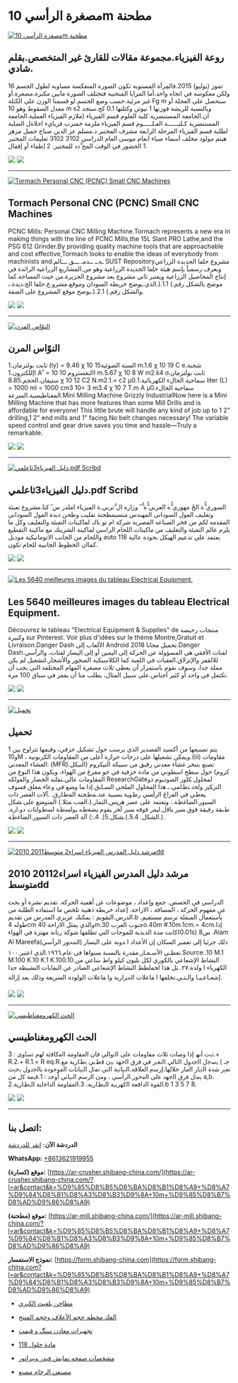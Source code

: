 # مصغرة الرأسي 10m مطحنة

<a href="https://swt.shibang-china.com/?l=ar&img&k=%D9%85%D8%B5%D8%BA%D8%B1%D8%A9+%D8%A7%D9%84%D8%B1%D8%A3%D8%B3%D9%8A+10m+%D9%85%D8%B7%D8%AD%D9%86%D8%A9" target="_blank">![مصغرة الرأسي 10m مطحنة](http://static.shibang-china.com/all-800x300/621.jpg)</a>

## روعة الفيزياء.مجموعة مقالات للقارئ غير المتخصص.بقلم شادي.
16 تموز (يوليو) 2015.فالمِرآة المستوية تكون الصورة المنعكسة مساوية لطول الجسم ولكن معكوسة في اتجاه واحد.أما المرايا المنحنية فتختلف الصورة مابين مكبرة.مصغرة.أو غير مرئية.حسب وضع الجسم.لو قسمنا الوزن على الكتلة Fg m سنحصل على العجلة أو معدل السقوط وهو 10 m s2 وبالنسبة للريشة فوزنها 1 نيوتن وكتلتها 0.1 كج.ستجد ان.الجامعة المستنصرية كلية العلوم قسم الفيزياء (ملازم الفيزياء العملية.الجامعة المستنصرية كـليــــــة العـلـــــوم قسم الفيزياء ملزمة خمترب فزيايء احلاةل الصلبة لطلبة قسم الفيزياء المرحلة الرابعة مشرف المختبر د.مسلم عز الدين صباح جميل مزهر هيثم مولود مخلف أسماء ضياء انعام موسى العام الدراسي 3102 3102 تعليمات المختبر 1 الحضور في الوقت المح َّدد للمختبر. 2 إطفاء أو إقفال.


<a href="https://whatsapp.shibangsoft.com/WhatsApp.php" target="_blank" title="WhatsApp">![](http://static.shibang-china.com/icon/whatsapp.png)</a> <a href="https://swt.shibang-china.com/?l=ar&icon&k=%D9%85%D8%B5%D8%BA%D8%B1%D8%A9+%D8%A7%D9%84%D8%B1%D8%A3%D8%B3%D9%8A+10m+%D9%85%D8%B7%D8%AD%D9%86%D8%A9" target="_blank">![](http://static.shibang-china.com/icon/chat-ar.png)</a>

---

<a href="https://swt.shibang-china.com/?l=ar&img&k=%D9%85%D8%B5%D8%BA%D8%B1%D8%A9+%D8%A7%D9%84%D8%B1%D8%A3%D8%B3%D9%8A+10m+%D9%85%D8%B7%D8%AD%D9%86%D8%A9" target="_blank">![Tormach Personal CNC (PCNC) Small CNC Machines](http://static.shibang-china.com/all-800x300/567.jpg)</a>

## Tormach Personal CNC (PCNC) Small CNC Machines
PCNC Mills: Personal CNC Milling Machine.Tormach represents a new era in making things with the line of PCNC Mills,the 15L Slant PRO Lathe,and the PSG 612 Grinder.By providing quality machine tools that are approachable and cost effective,Tormach looks to enable the ideas of everybody from machinists and.ـةــ ــدمـ ـــق ـــالم SUST Repositoryمشروع حلفا الجديدة الزراعي ويعرف رسمياً بإسم هيئة حلفا الجديدة الزراعية وهو من.المشاريع الزراعية الرائدة في إنتاج المحاصيل الزراعية ويعتبر ثاني مشروع بعد مشروع الجزيرة.من حيث المساحة.كما موضح بالشكل رقم.) 1.1.(.الذي.يوضح خريطة السودان وموقع.مشرو.ع.حلفا الج.ديدة.، والشكل رقم.) 2.1.(.يوضح موقع المشروع على الضفة.


<a href="https://whatsapp.shibangsoft.com/WhatsApp.php" target="_blank" title="WhatsApp">![](http://static.shibang-china.com/icon/whatsapp.png)</a> <a href="https://swt.shibang-china.com/?l=ar&icon&k=%D9%85%D8%B5%D8%BA%D8%B1%D8%A9+%D8%A7%D9%84%D8%B1%D8%A3%D8%B3%D9%8A+10m+%D9%85%D8%B7%D8%AD%D9%86%D8%A9" target="_blank">![](http://static.shibang-china.com/icon/chat-ar.png)</a>

---

<a href="https://swt.shibang-china.com/?l=ar&img&k=%D9%85%D8%B5%D8%BA%D8%B1%D8%A9+%D8%A7%D9%84%D8%B1%D8%A3%D8%B3%D9%8A+10m+%D9%85%D8%B7%D8%AD%D9%86%D8%A9" target="_blank">![النوّاس المرن](http://static.shibang-china.com/all-800x300/486.jpg)</a>

## النوّاس المرن
ثابت بولتزمان.1 (ly) = 9.46 χ 10 السنة الضوئية15 m.1.6 χ 10 19 C e.شحنة اإللكترون.1 A˚ = 10 االنغستروم 10 m.5.67 χ 10 8 W m2.k4 σ.ثابت بولتزمان ستيفان.الحجم.8.85 χ 10 12 C2 N.m2.1.= c2 μ0.سماحية الخالء الكهربائية.1 liter (L) = 1000 ml = 1000 cm3 10= 3 m3.4 χ 10 7 T.m A μ0.سماحية الخالء المغناطيسية.السرعة.Mini Milling Machine Grizzly IndustrialNow here is a Mini Milling Machine that has more features than some Mill Drills and is affordable for everyone! This little brute will handle any kind of job up to 1 2&quot; drilling,1 2&quot; end mills and 1&quot; facing.No belt changes necessary! The variable speed control and gear drive saves you time and hassle—Truly a remarkable.


<a href="https://whatsapp.shibangsoft.com/WhatsApp.php" target="_blank" title="WhatsApp">![](http://static.shibang-china.com/icon/whatsapp.png)</a> <a href="https://swt.shibang-china.com/?l=ar&icon&k=%D9%85%D8%B5%D8%BA%D8%B1%D8%A9+%D8%A7%D9%84%D8%B1%D8%A3%D8%B3%D9%8A+10m+%D9%85%D8%B7%D8%AD%D9%86%D8%A9" target="_blank">![](http://static.shibang-china.com/icon/chat-ar.png)</a>

---

<a href="https://swt.shibang-china.com/?l=ar&img&k=%D9%85%D8%B5%D8%BA%D8%B1%D8%A9+%D8%A7%D9%84%D8%B1%D8%A3%D8%B3%D9%8A+10m+%D9%85%D8%B7%D8%AD%D9%86%D8%A9" target="_blank">![دليل الفيزياء3ثاعلمي.pdf Scribd](http://static.shibang-china.com/all-800x300/1503.jpg)</a>

## دليل الفيزياء3ثاعلمي.pdf Scribd
السوري َُّة الجُ مهوري َُّة العربي َُّة ُّ ُ وزارة ال َّتربي ِة الفيزياء املدر س ُ كتا.مشروع تعبئة وتغليف الفول السودانى المهندس منسيمطحنة تقليب وطحن ذبدة الفول السوداني المقدمه لكم من فخر الصناعه المصرية شركة ام تو باك لماكينات التعبئة والتغليف وكل ما يلزم عالم التعبئة والتغليف من ماكينات.اللحام الراسي لماكينة الشرينك مع ماكينة التقطيع واللحام من الجانب الاتوماتيكية موديل auto 118 يعتمد علي تدعيم الهيكل بجودة عالية كماان الخطوط الجانبية للحام تكون.


<a href="https://whatsapp.shibangsoft.com/WhatsApp.php" target="_blank" title="WhatsApp">![](http://static.shibang-china.com/icon/whatsapp.png)</a> <a href="https://swt.shibang-china.com/?l=ar&icon&k=%D9%85%D8%B5%D8%BA%D8%B1%D8%A9+%D8%A7%D9%84%D8%B1%D8%A3%D8%B3%D9%8A+10m+%D9%85%D8%B7%D8%AD%D9%86%D8%A9" target="_blank">![](http://static.shibang-china.com/icon/chat-ar.png)</a>

---

<a href="https://swt.shibang-china.com/?l=ar&img&k=%D9%85%D8%B5%D8%BA%D8%B1%D8%A9+%D8%A7%D9%84%D8%B1%D8%A3%D8%B3%D9%8A+10m+%D9%85%D8%B7%D8%AD%D9%86%D8%A9" target="_blank">![Les 5640 meilleures images du tableau Electrical Equipment.](http://static.shibang-china.com/all-800x300/923.jpg)</a>

## Les 5640 meilleures images du tableau Electrical Equipment.
Découvrez le tableau &quot;Electrical Equipment &amp; Supplies&quot; de منتجات رخيصة وكبيرة sur Pinterest. Voir plus d&#39;idées sur le thème Montre,Gratuit et Livraison.Danger Dash الألعاب إلى Android 2018 تحميل مجانا.Danger Dash.لفتات الأفقي هي المسؤولة عن الحركة إلى اليمين أو إلى اليسار لفتات، والرأسي للالقفز والإنزلاق.العقبات في اللعبة كما الكلاسيكية الصخور والأشجار.لتشغيل لم يكن مملة جدا، وسوف نقوم باستمرار أن يعطى ثلاث مصغرة المهام المختلفة التي يجب أن تكتمل في واحد أو كثير أجناس.على سبيل المثال، يطلب منا أن يقفز في سباق 100 مرة.


<a href="https://whatsapp.shibangsoft.com/WhatsApp.php" target="_blank" title="WhatsApp">![](http://static.shibang-china.com/icon/whatsapp.png)</a> <a href="https://swt.shibang-china.com/?l=ar&icon&k=%D9%85%D8%B5%D8%BA%D8%B1%D8%A9+%D8%A7%D9%84%D8%B1%D8%A3%D8%B3%D9%8A+10m+%D9%85%D8%B7%D8%AD%D9%86%D8%A9" target="_blank">![](http://static.shibang-china.com/icon/chat-ar.png)</a>

---

<a href="https://swt.shibang-china.com/?l=ar&img&k=%D9%85%D8%B5%D8%BA%D8%B1%D8%A9+%D8%A7%D9%84%D8%B1%D8%A3%D8%B3%D9%8A+10m+%D9%85%D8%B7%D8%AD%D9%86%D8%A9" target="_blank">![تحميل](http://static.shibang-china.com/all-800x300/327.jpg)</a>

## تحميل
يتم تصنيعها من أكسيد القصدير الذي يرسب حول تشكيل خزفي، وقيمها تتراوح بين 1 و10M ، ويمكن تشغيلها على درجات حرارة أعلى من المقاومات الكربونية.(iii) مقاومات الغشاء المعدني: (MFR).تصنع بتبخر غشاء معدني رقيق من سبيكة النيكروم (النيكل كروم) حول سطح اسطوني من مادة خزفية في جو مفرغ من الهواء، ويكون هذا النوع من المقاومات عالي.ﺘﻘﺎﻨﺔ ﺍﻟﺨﻀﺎﺭ ﻭﺍﻟﻔﻭﺍﻜﻪ ResearchGateﻟﻤﺤﻠﻭل ﻜﻠﻭﺭ ﺍﻟﺼﻭﺩﻴﻭﻡ ﺫﻭ ﺍﻟﺘﺭﻜﻴﺯ ﻭﺍﺤﺩ ﻨﻅﺎﻤﻲ.،.ﻫﺫﺍ ﺍﻟﻤﺤﻠﻭل ﺍﻟﻤﻠﺤﻲ ﺍﻟﺴـﺎﺒﻕ.ﺇﺫﺍ ﻤﺎ ﻭﻀﻊ ﻓﻲ ﻭﻋﺎﺀ ﻤﻐﻠﻕ ﻓﺴﻭﻑ ﻴﻌﻁﻲ ﻓﻲ ﺍﻟﻔﺭﺍﻍ ﺍﻟﺭﺃﺴﻲ ﺭﻁﻭﺒﺔ ﻨﺴﺒﻴﺔ ﻋﻨﺩ.ﻤﻁﺤﻨﺔ ﺍﻟﻤﻁﺎﺭﻕ. .ﺁﻻﺕ ﺍﻟﻌﺼﺭ ﺫﺍﺕ ﺍﻟﺴﻴﻭﺭ.ﺍﻟﻀﺎﻏﻁﺔ.: ﻭﺘﻌﺘﻤﺩ ﻋﻠﻰ ﻋﺼﺭ ﻫﺭﻴﺱ.ﺍﻟﺜﻤﺎﺭ.(.ﺍﻟﻌﻨﺏ ﻤﺜﻼ.) ﺍﻟﻤﺘﻭﻀﻊ ﻋﻠﻰ ﺸﻜل ﻁﺒﻘﺔ ﺭﻗﻴﻘﺔ ﻓﻭﻕ ﺴﻴﺭ ﻨﺎﻗل.ﻟﻴﻤﺭ ﻓﻭﻗﻪ ﺴﻴﺭ ﺁﺨﺭ ﻴﻘﻭﻡ ﺒﻀﻐﻁﻪ ﺒﻭﺍﺴﻁﺔ ﺍﺴﻁﻭﺍﻨﺎﺕ ﺩﻭ.ﺍﺭﺓ.(.ﺍﻟﺸﻜل. 5.4.).ﺸﻜل.5(. 4.:) ﺁﻟﺔ ﺍﻟﻌﺼﺭ ﺫﺍﺕ ﺍﻟﺴﻴﻭﺭ.ﺍﻟﻀﺎﻏﻁﺔ.


<a href="https://whatsapp.shibangsoft.com/WhatsApp.php" target="_blank" title="WhatsApp">![](http://static.shibang-china.com/icon/whatsapp.png)</a> <a href="https://swt.shibang-china.com/?l=ar&icon&k=%D9%85%D8%B5%D8%BA%D8%B1%D8%A9+%D8%A7%D9%84%D8%B1%D8%A3%D8%B3%D9%8A+10m+%D9%85%D8%B7%D8%AD%D9%86%D8%A9" target="_blank">![](http://static.shibang-china.com/icon/chat-ar.png)</a>

---

<a href="https://swt.shibang-china.com/?l=ar&img&k=%D9%85%D8%B5%D8%BA%D8%B1%D8%A9+%D8%A7%D9%84%D8%B1%D8%A3%D8%B3%D9%8A+10m+%D9%85%D8%B7%D8%AD%D9%86%D8%A9" target="_blank">![2010 2011مرشد دليل المدرس الفيزياء اسراء2 متوسطdd](http://static.shibang-china.com/all-800x300/868.jpg)</a>

## 2010 2011مرشد دليل المدرس الفيزياء اسراء2 متوسطdd
ﺍﻟﺪﺭﺍﺳﻲ ﻓﻲ ﺍﻟﺤﺼﺺ. ﺟﻤﻊ ﻭﺇﻋﺪﺍﺩ ، ﻣﻮﺿﻮﻋﺎﺕ ﻋﻦ ﺃﻫﻤﻴﺔ ﺍﻟﺤﺮﻛﺔ. ﺗﻘﺪﻳﻢ ﻧﺸﺮﺓ ﺃﻭ ﺑﺤﺚ ﻋﻦ ﻣﻔﻬﻮﻡ ﺍﻟﺤﺮﻛﺔ ، ﺍﻟﻤﺴﺎﻓﺔ ، ﺍﻻﺯﺍﺣﺔ. ﺇﻋﺪﺍﺩ ﺧﺮﻳﻄﺔ ﺫﻫﻨﻴﺔ ﺗﻠﺨﺺ ﻣﺎ ﺍﺳﺘﻔﺎﺩﻩ ﺍﻟﻄﻠﺒﺔ ﻣﻦ ﺍﻟﺪﺭﺱ.ﺍﻟﺘﻘﻮﻳﻢ : ﻳﻤﻜﻨﻚ ﻋﺰﻳﺰﻱ ﺍﻟﻤﺪﺭﺱ ﻣﻦ ﺗﻘﺪﻳﻢ.b .ﺑﺄﺳﺘﻌﻤﺎﻝ ﺍﻟﻤﻨﻘﻠﺔ ﻧﺮﺳﻢ ﻣﺴﺘﻘﻴﻢ ﻃﻮﻟﻪ 4cm ﻭﺍﻟﺬﻱ ﻳﻤﺜﻞ ﺍﻻﺯﺍﺣﺔ 40m.30 ﺟﻨﻮﺏ ﺍﻟﻐﺮﺏo.40m #.10m.1cm.= 4cm.ﺇﺫﺍ ﻛﺎﻧﺖ ﻣﺪﺓ ﺍﻟﺬﺑﺬﺑﺔ ﻟﻠﻤﻮﺟﺎﺕ ﺍﻟﺘﻲ ﺗﻄﻠﻘﻬﺎ ﺷﻮﻛﺔ ﺭﻧﺎﻧﺔ ﻣﻬﺘﺰﺓ ﻓﻲ ﺍﻟﻬﻮﺍء(0.01s) ﺱ8 .Alam Al Mareefaذﻟﻚ ﺟﺰﺋﻴﺎ إﻟﻰ ﺗﻌﻤﻴﺮ اﻟﺴﻜﺎن إن اﻷﻋﺪاد ا ﺪوﻧﺔ ﻋﻠﻰ اﻟﻴﺴﺎر (اﶈﻮر اﻟﺮأﺳﻲ) ﺗﻌﻄـﻲ اﻷﺳـﻌـﺎر.ﻣﻘﺪرة ﺑﺎﻟﻨﺴﺒﺔ ﺴﺘﻮاﻫﺎ ﻓﻲ ﻋﺎم.١٩٦٦.اﻟﺬي اﻋﺘﺒﺮ.١٠٠.Source:.10 M.1 M.100 K.10 K.1 K.100.10.اﻟﻨﺸﺎط اﻹﺷﻌﺎﻋﻲ ﺑﺎﻟﻜﻮري ﻟﻜﻞ ﺑﻠﻴﻮن ﻛﻴﻠﻮ واط ﺳﺎﻋﻲ ﻣﻦ اﻟﻜﻬﺮﺑﺎء ا ﻮﻟﺪة.٢٧. ﺜﻞ ﻫﺬا اﺨﻤﻟﻄﻂ اﻟﻨﺸﺎط اﻹﺷﻌﺎﻋﻲ اﻟﺼﺎدر ﻋﻦ اﻟﻨﻔﺎﻳﺎت اﻟﻨﺸﻴﻄﺔ ﺟﺪا إﺷﻌـﺎﻋـﻴـﺎ واﻟـﺘـﻲ.ﺗﺨﻠﻔﻬﺎ ا ﻔﺎﻋﻼت اﳊﺮارﻳﺔ وا ﻔﺎﻋﻼت اﻟﻮﻟﻮدة اﻟﺴﺮﻳﻌﺔ وذﻟﻚ ﺑﻌﺪ إزاﻟﺔ.


<a href="https://whatsapp.shibangsoft.com/WhatsApp.php" target="_blank" title="WhatsApp">![](http://static.shibang-china.com/icon/whatsapp.png)</a> <a href="https://swt.shibang-china.com/?l=ar&icon&k=%D9%85%D8%B5%D8%BA%D8%B1%D8%A9+%D8%A7%D9%84%D8%B1%D8%A3%D8%B3%D9%8A+10m+%D9%85%D8%B7%D8%AD%D9%86%D8%A9" target="_blank">![](http://static.shibang-china.com/icon/chat-ar.png)</a>

---

<a href="https://swt.shibang-china.com/?l=ar&img&k=%D9%85%D8%B5%D8%BA%D8%B1%D8%A9+%D8%A7%D9%84%D8%B1%D8%A3%D8%B3%D9%8A+10m+%D9%85%D8%B7%D8%AD%D9%86%D8%A9" target="_blank">![الحث الكهرومغناطيسي](http://static.shibang-china.com/all-800x300/198.jpg)</a>

## الحث الكهرومغناطيسي
ﺛﺑت أﻧﮫ إذا وﺻﻟت ﺛﻼث ﻣﻘﺎوﻣﺎت ﻋﻟﯽ اﻟﺗواﻟﻲ ﻓﺎن اﻟﻣﻘﺎوﻣﺔ اﻟﻣﮐﺎﻓﺋﺔ ﻟﮭم ﺗﺳﺎوى : 3.+ R.2.+ R.1.= R eq.R.ﺟـ ) ﯾﺳﺟل اﻟﺟدول اﻟﺗﺎﻟﻲ اﻟﺗﻐﯾر ﻓﻲ ﻓرق اﻟﺟﮭد ﺑﯾن ﻗطﺑﻲ ﺑطﺎرﯾﺔ ﻣﻊ ﺗﻐﯾر ﺷدة اﻟﺗﯾﺎر اﻟﻣﺎر ﺧﻼﻟﮭﺎ.إرﺳم اﻟﻌﻼﻗﺔ.اﻟﺑﯾﺎﻧﯾﺔ اﻟﺗﻲ ﺗﻣﺛل اﻟﺑﯾﺎﻧﺎت اﻟﻣوﺟودة ﺑﺎﻟﺟدول ﺑﺣﯾث ﯾﻣﺛل ﻓرق اﻟﺟﮭد ﻋﻟﯽ اﻟﻣﺣور.اﻟرأﺳﻲ ، وﻣن اﻟرﺳم اﻟﺑﯾﺎﻧﻲ أوﺟد : 1.ﻗﯾﻣﺔ ﮐل ﻣن a,b. 2.اﻟﻘوة اﻟداﻓﻌﺔ اﻟﮐﮭرﺑﯾﺔ ﻟﻟﺑطﺎرﯾﺔ. 3.اﻟﻣﻘﺎوﻣﺔ اﻟداﺧﻟﯾﺔ ﻟﻟﺑطﺎرﯾﺔ.b 1 3 5 7 8.

<a href="https://whatsapp.shibangsoft.com/WhatsApp.php" target="_blank" title="WhatsApp">![](http://static.shibang-china.com/icon/whatsapp.png)</a> <a href="https://swt.shibang-china.com/?l=ar&icon&k=%D9%85%D8%B5%D8%BA%D8%B1%D8%A9+%D8%A7%D9%84%D8%B1%D8%A3%D8%B3%D9%8A+10m+%D9%85%D8%B7%D8%AD%D9%86%D8%A9" target="_blank">![](http://static.shibang-china.com/icon/chat-ar.png)</a>

---
## اتصل بنا:

**الدردشة الآن:** [انقر للدردشة](https://swt.shibang-china.com?l=ar&contact&k=%D9%85%D8%B5%D8%BA%D8%B1%D8%A9+%D8%A7%D9%84%D8%B1%D8%A3%D8%B3%D9%8A+10m+%D9%85%D8%B7%D8%AD%D9%86%D8%A9)

**WhatsApp:**  [+8613621919955](https://whatsapp.shibangsoft.com/WhatsApp.php)

**موقع (كسارة):** [https://ar-crusher.shibang-china.com/](https://ar-crusher.shibang-china.com/?l=ar&contact&k=%D9%85%D8%B5%D8%BA%D8%B1%D8%A9+%D8%A7%D9%84%D8%B1%D8%A3%D8%B3%D9%8A+10m+%D9%85%D8%B7%D8%AD%D9%86%D8%A9)

**موقع (مطحنة):** [https://ar-mill.shibang-china.com/](https://ar-mill.shibang-china.com/?l=ar&contact&k=%D9%85%D8%B5%D8%BA%D8%B1%D8%A9+%D8%A7%D9%84%D8%B1%D8%A3%D8%B3%D9%8A+10m+%D9%85%D8%B7%D8%AD%D9%86%D8%A9)

**نموذج الاستفسار:** [https://form.shibang-china.com](https://form.shibang-china.com?l=ar&contact&k=%D9%85%D8%B5%D8%BA%D8%B1%D8%A9+%D8%A7%D9%84%D8%B1%D8%A3%D8%B3%D9%8A+10m+%D9%85%D8%B7%D8%AD%D9%86%D8%A9)

* [مطاحن بلغيث الكبري](../22/%D9%85%D8%B7%D8%A7%D8%AD%D9%86%20%D8%A8%D9%84%D8%BA%D9%8A%D8%AB%20%D8%A7%D9%84%D9%83%D8%A8%D8%B1%D9%8A.md)

* [الفك محطم حجم الأعلاف وحجم المنتج](../25/%D8%A7%D9%84%D9%81%D9%83%20%D9%85%D8%AD%D8%B7%D9%85%20%D8%AD%D8%AC%D9%85%20%D8%A7%D9%84%D8%A3%D8%B9%D9%84%D8%A7%D9%81%20%D9%88%D8%AD%D8%AC%D9%85%20%D8%A7%D9%84%D9%85%D9%86%D8%AA%D8%AC.md)

* [تجهیزات معادن سنگ و قیمت](../22/%D8%AA%D8%AC%D9%87%DB%8C%D8%B2%D8%A7%D8%AA%20%D9%85%D8%B9%D8%A7%D8%AF%D9%86%20%D8%B3%D9%86%DA%AF%20%D9%88%20%D9%82%DB%8C%D9%85%D8%AA.md)

* [مادة حلول 118](../21/%D9%85%D8%A7%D8%AF%D8%A9%20%D8%AD%D9%84%D9%88%D9%84%20118.md)

* [مشخصات صفحه نمایش فیدر ویبراتور](../21/%D9%85%D8%B4%D8%AE%D8%B5%D8%A7%D8%AA%20%D8%B5%D9%81%D8%AD%D9%87%20%D9%86%D9%85%D8%A7%DB%8C%D8%B4%20%D9%81%DB%8C%D8%AF%D8%B1%20%D9%88%DB%8C%D8%A8%D8%B1%D8%A7%D8%AA%D9%88%D8%B1.md)

* [مصنعي الرخام مصنع](../22/%D9%85%D8%B5%D9%86%D8%B9%D9%8A%20%D8%A7%D9%84%D8%B1%D8%AE%D8%A7%D9%85%20%D9%85%D8%B5%D9%86%D8%B9.md)